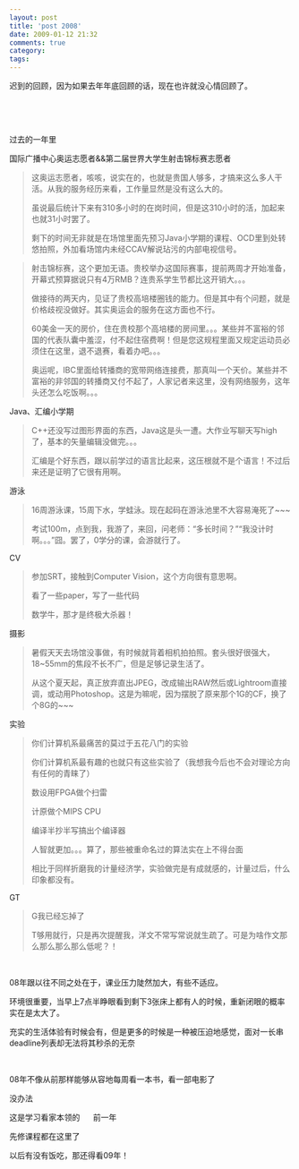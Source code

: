 ```yaml
---
layout: post
title: 'post 2008'
date: 2009-01-12 21:32
comments: true
category: 
tags:
---
```

    

迟到的回顾，因为如果去年年底回顾的话，现在也许就没心情回顾了。 

  

  

过去的一年里 

国际广播中心奥运志愿者&&第二届世界大学生射击锦标赛志愿者 

> 这奥运志愿者，咳咳，说实在的，也就是贵国人够多，才搞来这么多人干活。从我的服务经历来看，工作量显然是没有这么大的。 
> 
> 虽说最后统计下来有310多小时的在岗时间，但是这310小时的活，加起来也就31小时罢了。 
> 
> 剩下的时间无非就是在场馆里面先预习Java小学期的课程、OCD里到处转悠拍照，外加看场馆内未经CCAV解说玷污的内部电视信号。

> 射击锦标赛，这个更加无语。贵校举办这国际赛事，提前两周才开始准备，开幕式预算据说只有4万RMB？连贵系学生节都比这开销大。。。 
> 
> 做接待的两天内，见证了贵校高培楼圈钱的能力。但是其中有个问题，就是价格歧视没做好。其实奥运会的服务在这方面也不行。 
> 
> 60美金一天的房价，住在贵校那个高培楼的房间里。。。某些并不富裕的邻国的代表队囊中羞涩，付不起住宿费啊！但是您这规程里面又规定运动员必须住在这里，退不退赛，看着办吧。。。 
> 
> 奥运呢，IBC里面给转播商的宽带网络连接费，那真叫一个天价。某些并不富裕的非邻国的转播商又付不起了，人家记者来这里，没有网络服务，这年头还怎么吃饭啊。。。

Java、汇编小学期 

> C++还没写过图形界面的东西，Java这是头一遭。大作业写聊天写high了，基本的矢量编辑没做完。。。 
> 
> 汇编是个好东西，跟以前学过的语言比起来，这压根就不是个语言！不过后来还是证明了它很有用啊。

游泳 

> 16周游泳课，15周下水，学蛙泳。现在起码在游泳池里不大容易淹死了~~~ 
> 
> 考试100m，点到我，我游了，来回，问老师：“多长时间？”“我没计时啊。。。”囧。罢了，0学分的课，会游就行了。

CV 

> 参加SRT，接触到Computer Vision，这个方向很有意思啊。 
> 
> 看了一些paper，写了一些代码 
> 
> 数学牛，那才是终极大杀器！

摄影 

> 暑假天天去场馆没事做，有时候就背着相机拍拍照。套头很好很强大，18~55mm的焦段不长不广，但是足够记录生活了。 
> 
> 从这个夏天起，真正放弃直出JPEG，改成输出RAW然后或Lightroom直接调，或动用Photoshop。这是为嘛呢，因为摆脱了原来那个1G的CF，换了个8G的~~~

实验 

> 你们计算机系最痛苦的莫过于五花八门的实验 
> 
> 你们计算机系最有趣的也就只有这些实验了（我想我今后也不会对理论方向有任何的青睐了） 
> 
> 数设用FPGA做个扫雷 
> 
> 计原做个MIPS CPU 
> 
> 编译半抄半写搞出个编译器 
> 
> 人智就更加。。。算了，那些被重命名过的算法实在上不得台面 
> 
> 相比于同样折磨我的计量经济学，实验做完是有成就感的，计量过后，什么印象都没有。

GT 

> G我已经忘掉了 
> 
> T够用就行，只是再次提醒我，洋文不常写常说就生疏了。可是为啥作文那么那么那么那么低呢？！

  

08年跟以往不同之处在于，课业压力陡然加大，有些不适应。 

环境很重要，当早上7点半睁眼看到剩下3张床上都有人的时候，重新闭眼的概率实在是太大了。 

充实的生活体验有时候会有，但是更多的时候是一种被压迫地感觉，面对一长串deadline列表却无法将其秒杀的无奈 

  

08年不像从前那样能够从容地每周看一本书，看一部电影了 

没办法 

这是学习看家本领的      前一年 

先修课程都在这里了 

以后有没有饭吃，那还得看09年！  
